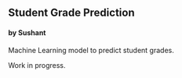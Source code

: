 ## Student Grade Prediction
#### by Sushant

Machine Learning model to predict student grades.

Work in progress.